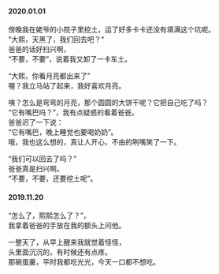   
#### 2020.01.01  
   
傍晚我在姥爷的小院子里挖土，运了好多卡卡还没有填满这个坑呢。  
“大熙，天黑了，我们回去吧？“  
爸爸的话好扫兴啊，  
“不要，不要”，说着我又卸了一卡车土。
  
“大熙，你看月亮都出来了”  
喔？我立马站了起来，我好喜欢月亮。 
   
咦？怎么是弯弯的月亮，那个圆圆的大饼干呢？它把自己吃了吗？  
“它有嘴巴吗？”，我有点疑惑的看着爸爸。  
爸爸迟了一下说：  
“它有嘴巴，晚上睡觉也要喝奶奶”。  
哦，我也这么想的，真让人开心，不由的咧嘴笑了一下。  
  
“我们可以回去了吗？”  
爸爸真是扫兴啊。  
“不要，不要，还要挖土呢”。  

#### 2019.11.20  
  
“怎么了，熙熙怎么了？”，  
我拿着爸爸的手放在我的额头上问他。  

一整天了，从早上醒来我就觉着怪怪，  
头里面沉沉的，有时候还有点疼。  
那碗蛋羹，平时我都吃光光，今天一口都不想吃。
  
